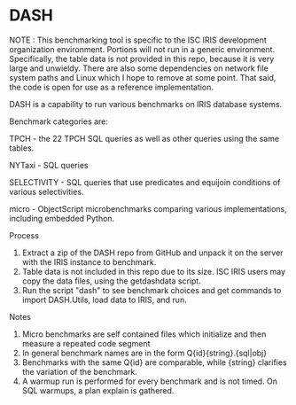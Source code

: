 # DASH

NOTE : This benchmarking tool is specific to the ISC IRIS development organization environment. Portions will not run in a generic environment. Specifically, the table data is not provided in this repo, because it is very large and unwieldy. There are also some dependencies on network file system paths and Linux which I hope to remove at some point. That said, the code is open for use as a reference implementation.

DASH is a capability to run various benchmarks on IRIS database systems.

Benchmark categories are:

TPCH - the 22 TPCH SQL queries as well as other queries using the same tables.

NYTaxi - SQL queries

SELECTIVITY - SQL queries that use predicates and equijoin conditions of various selectivities.

micro - ObjectScript microbenchmarks comparing various implementations, including embedded Python.

Process

1. Extract a zip of the DASH repo from GitHub and unpack it on the server with the IRIS instance to benchmark.
2. Table data is not included in this repo due to its size. ISC IRIS users may copy the data files, using the getdashdata script.
3. Run the script "dash" to see benchmark choices and get commands to import DASH.Utils, load data to IRIS, and run.


Notes

1. Micro benchmarks are self contained files which initialize and then measure a repeated code segment
2. In general benchmark names are in the form Q{id}{string}.{sql|obj}
3. Benchmarks with the same Q{id} are comparable, while {string} clarifies the variation of the benchmark.
4. A warmup run is performed for every benchmark and is not timed. On SQL warmups, a plan explain is gathered.



